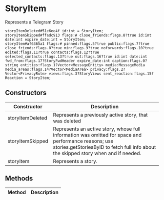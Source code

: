 # StoryItem
Represents a Telegram Story

```
storyItemDeleted#51e6ee4f id:int = StoryItem;
storyItemSkipped#ffadc913 flags:# close_friends:flags.8?true id:int date:int expire_date:int = StoryItem;
storyItem#af6365a1 flags:# pinned:flags.5?true public:flags.7?true close_friends:flags.8?true min:flags.9?true noforwards:flags.10?true edited:flags.11?true contacts:flags.12?true selected_contacts:flags.13?true out:flags.16?true id:int date:int fwd_from:flags.17?StoryFwdHeader expire_date:int caption:flags.0?string entities:flags.1?Vector<MessageEntity> media:MessageMedia media_areas:flags.14?Vector<MediaArea> privacy:flags.2?Vector<PrivacyRule> views:flags.3?StoryViews sent_reaction:flags.15?Reaction = StoryItem;
```

## Constructors
| Constructor | Description |
| ---- | ----------- |
| storyItemDeleted | Represents a previously active story, that was deleted |
| storyItemSkipped | Represents an active story, whose full information was omitted for space and performance reasons; use stories.getStoriesByID to fetch full info about the skipped story when and if needed. |
| storyItem | Represents a story. |


## Methods
| Method | Description |
| ---- | ----------- |


